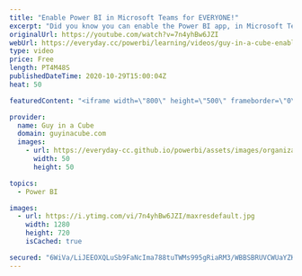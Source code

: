 ```yaml
---
title: "Enable Power BI in Microsoft Teams for EVERYONE!"
excerpt: "Did you know you can enable the Power BI app, in Microsoft Teams, for everyone? Adam walks through how this can be done with just a few clicks.  App policy documentation: https://docs.microsoft.com/MicrosoftTeams/teams-app-setup-policies  📢 Become a member: https://guyinacu.be/membership \r \r *******************"
originalUrl: https://youtube.com/watch?v=7n4yhBw6JZI
webUrl: https://everyday.cc/powerbi/learning/videos/guy-in-a-cube-enable-power-bi-in-microsoft-teams-for-everyone/
type: video
price: Free
length: PT4M48S
publishedDateTime: 2020-10-29T15:00:04Z
heat: 50

featuredContent: "<iframe width=\"800\" height=\"500\" frameborder=\"0\" src=\"https://www.youtube.com/embed/7n4yhBw6JZI\" allow=\"accelerometer; autoplay; encrypted-media; gyroscope; picture-in-picture\" allowfullscreen></iframe>"

provider:
  name: Guy in a Cube
  domain: guyinacube.com
  images:
    - url: https://everyday-cc.github.io/powerbi/assets/images/organizations/guyinacube.com-50x50.jpg
      width: 50
      height: 50

topics:
  - Power BI

images:
  - url: https://i.ytimg.com/vi/7n4yhBw6JZI/maxresdefault.jpg
    width: 1280
    height: 720
    isCached: true

secured: "6WiVa/LiJEEOXQLuSb9FaNcIma788tuTWMs995gRiaRM3/WBBSBRUVCWUaYZKXPSLIIeHZXIRQvYcZhgI/XuJQUYJoJ2m9G9tqYM/IdUBKayE+jHJzxn9HGUeun+Y/Yk7rcm2Zh9eOxbHqPpzwJ6kV2+swMkOXEO+GYmTh0965lmwocVNsg9TRI6kEB9lq/8NbNqBoF9VkEb6/bLEmRtE1PxrjLTImf57csqbYGZS2smjdcwXJxbxxJy14U9Ptpj2bQhOIiJaYujW1CqGY6eLYioSJUt8B+rLq+Ba26Mt3DeCAfIHjY4kK6ymjEtb2k8KKBYlc6Y6HDBcFzTycjbjkDQtCvkesH3Ks5VLB7V47Y4iYmBzVAMDsoeGv9iuHZ4AiW4by9X3F0lbn+RuC4CgK1l1mbbcqwy6qBErf38W/A=;2O0JmqiqiF6zux9+f6w2QA=="
---
```


